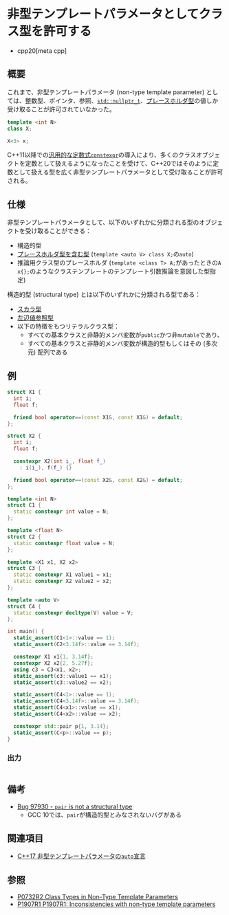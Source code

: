 # 非型テンプレートパラメータとしてクラス型を許可する
* cpp20[meta cpp]

## 概要
これまで、非型テンプレートパラメータ (non-type template parameter) としては、整数型、ポインタ、参照、[`std::nullptr_t`](/reference/cstddef/nullptr_t.md)、[プレースホルダ型](/lang/cpp17/declaring_non-type_template_arguments_with_auto.md)の値しか受け取ることが許可されていなかった。

```cpp
template <int N>
class X;

X<3> x;
```

C++11以降での[汎用的な定数式`constexpr`](/lang/cpp11/constexpr.md)の導入により、多くのクラスオブジェクトを定数として扱えるようになったことを受けて、C++20ではそのように定数として扱える型を広く非型テンプレートパラメータとして受け取ることが許可される。


## 仕様
非型テンプレートパラメータとして、以下のいずれかに分類される型のオブジェクトを受け取ることができる：

- 構造的型
- [プレースホルダ型を含む型](/lang/cpp17/declaring_non-type_template_arguments_with_auto.md) (`template <auto V> class X;`の`auto`)
- 推論用クラス型のプレースホルダ (`template <class T> A;`があったときの`A x{};`のようなクラステンプレートのテンプレート引数推論を意図した型指定)

構造的型 (structural type) とは以下のいずれかに分類される型である：

- [スカラ型](/reference/type_traits/is_scalar.md)
- [左辺値参照型](/reference/type_traits/is_lvalue_reference.md)
- 以下の特徴をもつリテラルクラス型：
    - すべての基本クラスと非静的メンバ変数が`public`かつ非`mutable`であり、
    - すべての基本クラスと非静的メンバ変数が構造的型もしくはその (多次元) 配列である


## 例
```cpp example
struct X1 {
  int i;
  float f;

  friend bool operator==(const X1&, const X1&) = default;
};

struct X2 {
  int i;
  float f;

  constexpr X2(int i_, float f_)
    : i(i_), f(f_) {}

  friend bool operator==(const X2&, const X2&) = default;
};

template <int N>
struct C1 {
  static constexpr int value = N;
};

template <float N>
struct C2 {
  static constexpr float value = N;
};

template <X1 x1, X2 x2>
struct C3 {
  static constexpr X1 value1 = x1;
  static constexpr X2 value2 = x2;
};

template <auto V>
struct C4 {
  static constexpr decltype(V) value = V;
};

int main() {
  static_assert(C1<1>::value == 1);
  static_assert(C2<3.14f>::value == 3.14f);

  constexpr X1 x1{1, 3.14f};
  constexpr X2 x2{2, 5.27f};
  using c3 = C3<x1, x2>;
  static_assert(c3::value1 == x1);
  static_assert(c3::value2 == x2);

  static_assert(C4<1>::value == 1);
  static_assert(C4<3.14f>::value == 3.14f);
  static_assert(C4<x1>::value == x1);
  static_assert(C4<x2>::value == x2);

  constexpr std::pair p{1, 3.14};
  static_assert(C<p>::value == p);
}
```

### 出力
```
```


## 備考
- [Bug 97930 - `pair` is not a structural type](https://gcc.gnu.org/bugzilla/show_bug.cgi?id=97930)
    - GCC 10では、`pair`が構造的型とみなされないバグがある


## 関連項目
- [C++17 非型テンプレートパラメータの`auto`宣言](/lang/cpp17/declaring_non-type_template_arguments_with_auto.md)


## 参照
- [P0732R2 Class Types in Non-Type Template Parameters](http://www.open-std.org/jtc1/sc22/wg21/docs/papers/2018/p0732r2.pdf)
- [P1907R1 P1907R1: Inconsistencies with non-type template parameters](http://www.open-std.org/jtc1/sc22/wg21/docs/papers/2019/p1907r1.html)
